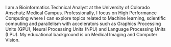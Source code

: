 I am a Bioinformatics Technical Analyst at the University of Colorado Anschutz Medical Campus.
Professionally, I focus on High Performance Computing where I can explore topics related to Machine learning, scientific computing and parallelism with accelerators such as Graphics Processing Units (GPU), Neural Processing Units (NPU) and Language Processing Units (LPU). My educational background is on Medical Imaging and Computer Vision. 
